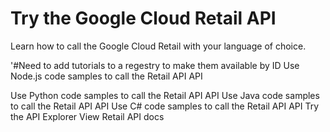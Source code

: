 # Try the Google Cloud Retail API

<walkthrough-disable-features toc></walkthrough-disable-features>

Learn how to call the Google Cloud Retail with your language of choice.


<walkthrough-disable-features stepBreaks></walkthrough-disable-features>

'#Need to add tutorials to a regestry to make them available by ID
<walkthrough-tutorial-card id="retail_python_setup" icon="LOGO_NODE" title="Node.js" keepPrevious=true>
Use Node.js code samples to call the Retail API
API</walkthrough-tutorial-card>

<walkthrough-tutorial-card id="retail_python_setup" icon="LOGO_PYTHON" title="Python" keepPrevious=true>
Use Python code samples to call the Retail API
API</walkthrough-tutorial-card>

<walkthrough-tutorial-card id="retail_python_setup" icon="LOGO_JAVA" title="Java" keepPrevious=true>
Use Java code samples to call the Retail API
API</walkthrough-tutorial-card>

<walkthrough-tutorial-card id="retail_python_setup" icon="LOGO_DOTNET" title="C#" keepPrevious=true>
Use C# code samples to call the Retail API
API</walkthrough-tutorial-card>

<walkthrough-tutorial-card url="https://cloud.google.com/retail/docs/reference/rpc/google.cloud.retail.v2" icon="API_SECTION" title="RPC references" keepPrevious=true>
Try the API Explorer</walkthrough-tutorial-card>

<walkthrough-tutorial-card url="https://cloud.google.com/retail/docs" icon="RELEASE_NOTES_SECTION" title="API Documentation" keepPrevious=true>
View Retail API docs</walkthrough-tutorial-card>